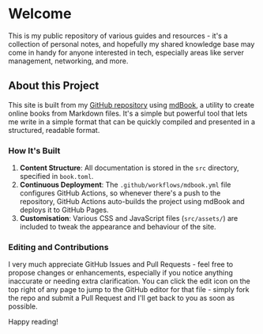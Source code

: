 # Welcome

This is my public repository of various guides and resources - it's a collection of personal notes,
and hopefully my shared knowledge base may come in handy for anyone interested in tech, especially
areas like server management, networking, and more.

## About this Project

This site is built from my [GitHub repository](https://github.com/tcpipuk/tcpipuk.github.io) using
[mdBook](https://github.com/rust-lang/mdBook), a utility to create online books from Markdown files.
It's a simple but powerful tool that lets me write in a simple format that can be quickly compiled
and presented in a structured, readable format.

### How It's Built

1. **Content Structure**: All documentation is stored in the `src` directory, specified in
   `book.toml`.
2. **Continuous Deployment**: The `.github/workflows/mdbook.yml` file configures GitHub Actions, so
   whenever there's a push to the repository, GitHub Actions auto-builds the project using mdBook
	and deploys it to GitHub Pages.
3. **Customisation**: Various CSS and JavaScript files (`src/assets/`) are included to tweak the
   appearance and behaviour of the site.

### Editing and Contributions

I very much appreciate GitHub Issues and Pull Requests - feel free to propose changes or
enhancements, especially if you notice anything inaccurate or needing extra clarification. You can
click the edit icon on the top right of any page to jump to the GitHub editor for that file -
simply fork the repo and submit a Pull Request and I'll get back to you as soon as possible.

Happy reading!
